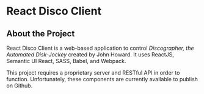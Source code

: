 # React Disco Client

## About the Project
React Disco Client is a web-based application to control *Discographer, the Automated Disk-Jockey* created by John Howard. It uses ReactJS, Semantic UI React, SASS, Babel, and Webpack.

This project requires a proprietary server and RESTful API in order to function. Unfortunately, these components are currently available to publish on Github.